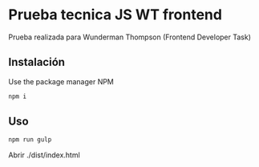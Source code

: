 # Prueba tecnica JS WT frontend

Prueba realizada para Wunderman Thompson (Frontend Developer Task)

## Instalación

Use the package manager NPM

```bash
npm i
```

## Uso

```bash
npm run gulp
```
Abrir ./dist/index.html
